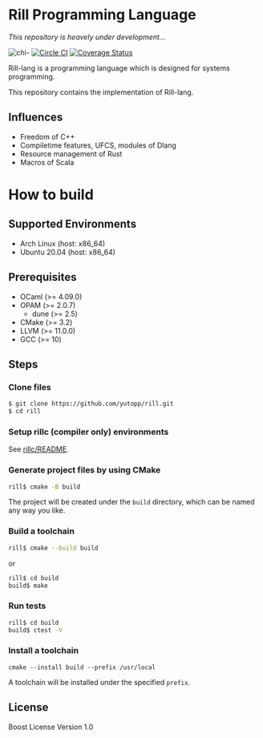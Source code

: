 # Rill Programming Language

*This repository is heavely under development...*

![chi-](http://yutopp.net/image/chi-.png "Bun")
[![Circle CI](https://circleci.com/gh/yutopp/rill.png?style=badge)](https://circleci.com/gh/yutopp/rill)
[![Coverage Status](https://coveralls.io/repos/github/yutopp/rill/badge.svg?branch=master)](https://coveralls.io/github/yutopp/rill?branch=master)

Rill-lang is a programming language which is designed for systems programming.

This repository contains the implementation of Rill-lang.

## Influences

+ Freedom of C++
+ Compiletime features, UFCS, modules of Dlang
+ Resource management of Rust
+ Macros of Scala

# How to build

## Supported Environments

- Arch Linux (host: x86_64)
- Ubuntu 20.04 (host: x86_64)

## Prerequisites

* OCaml (>= 4.09.0)
* OPAM (>= 2.0.7)
  * dune (>= 2.5)
* CMake (>= 3.2)
* LLVM (>= 11.0.0)
* GCC (>= 10)

## Steps

### Clone files

```bash
$ git clone https://github.com/yutopp/rill.git
$ cd rill
```

### Setup rillc (compiler only) environments

See [rillc/README](./rillc/README.md).

### Generate project files by using CMake

```bash
rill$ cmake -B build
```

The project will be created under the `build` directory, which can be named any way you like.

### Build a toolchain

```bash
rill$ cmake --build build
```

or

```bash
rill$ cd build
build$ make
```

### Run tests

```bash
rill$ cd build
build$ ctest -V
```

### Install a toolchain

```
cmake --install build --prefix /usr/local
```

A toolchain will be installed under the specified `prefix`.

## License

Boost License Version 1.0

